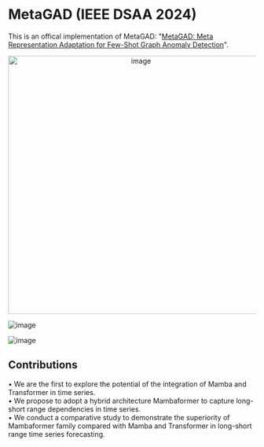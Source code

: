 # MetaGAD (IEEE DSAA 2024)
This is an offical implementation of MetaGAD: "[MetaGAD: Meta Representation Adaptation for Few-Shot Graph Anomaly Detection](https://arxiv.org/abs/2305.10668)".


<p align="center">
  <img width="525" alt="image" src="https://github.com/user-attachments/assets/5c6cc949-b4df-429c-a97c-866c88bf4ec9">
</p>

![image](https://github.com/user-attachments/assets/5c6cc949-b4df-429c-a97c-866c88bf4ec9)

![image](https://github.com/user-attachments/assets/eabcdad3-5344-44e2-8caa-d2acb593b213)



## Contributions
• We are the first to explore the potential of the integration of Mamba and Transformer in time series. <br />
• We propose to adopt a hybrid architecture Mambaformer to capture long-short range dependencies in time series.<br />
• We conduct a comparative study to demonstrate the superiority of Mambaformer family compared with Mamba and Transformer in long-short range time series forecasting.

